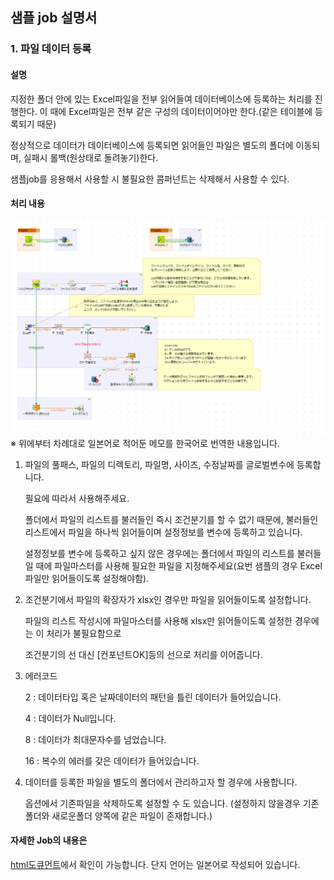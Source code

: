 ## 샘플 job 설명서
### 1. 파일 데이터 등록
#### 설명
지정한 폴더 안에 있는 Excel파일을 전부 읽어들여 데이터베이스에 등록하는 처리를 진행한다.
이 때에 Excel파일은 전부 같은 구성의 데이터이어야만 한다.(같은 테이블에 등록되기 때문)

정상적으로 데이터가 데이터베이스에 등록되면 읽어들인 파일은 별도의 폴더에 이동되며,
실패시 롤백(원상태로 돌려놓기)한다.

샘플job를 응용해서 사용할 시 불필요한 콤퍼넌트는 삭제해서 사용할 수 있다.

#### 처리 내용
![job_image](Sample_job_document/Excel_Import/pictures/Excel_Import_0.1.png)
※ 위에부터 차례대로 일본어로 적어둔 메모를 한국어로 번역한 내용입니다.

1. 파일의 풀패스, 파일의 디렉토리, 파일명, 사이즈, 수정날짜를 글로벌변수에 등록합니다.

	필요에 따라서 사용해주세요.

	폴더에서 파일의 리스트를 불러들인 즉시 조건분기를 할 수 없기 때문에, 
	불러들인 리스트에서 파일을 하나씩 읽어들이며 설정정보를 변수에 등록하고 있습니다.

	설정정보를 변수에 등록하고 싶지 않은 경우에는 폴더에서 파일의 리스트를 불러들일 때에 파일마스터를 사용해 필요한 파일을 
	지정해주세요(요번 샘플의 경우 Excel파일만 읽어들이도록 설정해야함).
	
2. 조건분기에서 파일의 확장자가 xlsx인 경우만 파일을 읽어들이도록 설정합니다.

	파일의 리스트 작성시에 파일마스터를 사용해 xlsx만 읽어들이도록 설정한 경우에는 이 처리가 불필요함으로

	조건분기의 선 대신 [컨포넌트OK]등의 선으로 처리를 이어줍니다.
	
3. 에러코드

	2 : 데이터타입 혹은 날짜데이터의 패턴을 틀린 데이터가 들어있습니다.
	
	4 : 데이터가 Null입니다.

	8 : 데이터가 최대문자수를 넘었습니다.

	16 : 복수의 에러를 갖은 데이터가 들어있습니다.
	
4. 데이터를 등록한 파일을 별도의 폴더에서 관리하고자 할 경우에 사용합니다.

	옵션에서 기존파일을 삭제하도록 설정할 수 도 있습니다.
(설정하지 않을경우 기존폴더와 새로운폴더 양쪽에 같은 파일이 존재합니다.)

#### 자세한 Job의 내용은 
 [html도큐먼트](/Sample_job_document/Excel_Import/Excel_Import_0.1.html)에서 확인이 가능합니다.
단지 언어는 일본어로 작성되어 있습니다.
